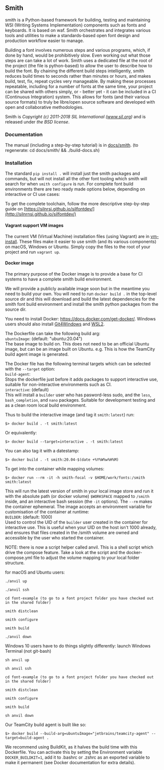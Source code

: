## Smith

smith is a Python-based framework for building, testing and maintaining WSI
(Writing Systems Implementation) components such as fonts and keyboards. It is
based on waf.
Smith orchestrates and integrates various tools and utilities to make a
standards-based open font design and production workflow easier to manage.

Building a font involves numerous steps and various programs, which, if done by
hand, would be prohibitively slow. Even working out what those steps are can
take a lot of work. Smith uses a dedicated file at the root of the project (the
file is python-based) to allow the user to describe how to build the font. By
chaining the different build steps intelligently, smith reduces build times to
seconds rather than minutes or hours, and makes build, test, fix, repeat cycles
very manageable. By making these processes repeatable, including for a number
of fonts at the same time, your project can be shared with others simply, or -
better yet - it can be included in a CI (Continuous Integration) system. This
allows for fonts (and their various source formats) to truly be libre/open
source software and developed with open and collaborative methodologies.

Smith is _Copyright (c) 2011-2018 SIL International (www.sil.org)_
and is released under _the BSD license_.

### Documentation

The manual (including a step-by-step tutorial) is in
[docs/smith](docs/smith/manual.asc).
(to regenerate:  cd docs/smith/ && ./build-docs.sh)


### Installation

The standard `pip install .` will install just the smith packages and commands,
but will not install all the other font tooling which smith will search for
when `smith configure` is run.  For complete font build environments there are
two ready made options below, depending on interactive or CI use cases:

To get the complete toolchain, follow the more descriptive step-by-step guide on [https://silnrsi.github.io/silfontdev/](http://silnrnsi.github.io/silfontdev/)

#### Vagrant support VM images
The current VM (Virtual Machine) installation files (using Vagrant) are in
[vm-install](vm-install).  These files make it easier to use smith (and its
various components) on macOS, Windows or Ubuntu.
Simply copy the files to the root of your project and run ``vagrant up``.

#### Docker image
The primary purpose of the Docker image is to provide a base for CI systems to
have a complete smith build environment.

We will provide a publicly available image soon but in the meantime you need to build your own.
You will need to run `docker build .` in the top-level source dir and this will
download and build the latest dependencies for the smith font build environment
and install the smith python packages from the source dir.

You need to install Docker: https://docs.docker.com/get-docker/.
Windows users should also install [Git4Windows](https://git-scm.com/download/win) and [WSL2](https://learn.microsoft.com/en-us/windows/wsl/install).

The Dockerfile can take the following build arg:  
  `ubuntuImage`: (default: "ubuntu:20.04")  
    The base image to build on.  This does not need to be an official Ubuntu
    image, but can be an image built on Ubuntu. e.g. This is how the TeamCity
    build agent image is generated.

The Docker file has the following terminal targets which can be selected with
the `--target` option:  
  `build-agent`:  
    Stops the dockerfile just before it adds packages to support
    interactive use, suitable for non-interactive environments such as CI.  
  `interactive`: (default)  
     This will install a `builder` user who has pasword-less sudo, and the
     `less`, `bash_completion`, and `nano` packages. Suitable for development
     testing and as a clean room local build environment.

Thus to build the interactive image (and tag it `smith:latest`) run:
```
$> docker build . -t smith:latest
```
Or equivalently:
```
$> docker build --target=interactive . -t smith:latest
```
You can also tag it with a datestamp:

```
$> docker build . -t smith:20.04-$(date +%Y%W%w%H%M)
```

To get into the container while mapping volumes:

```
$> docker run --rm -it -h smith-focal -v $HOME/work/fonts:/smith smith:latest
```

This will run the latest version of smith in your local image store and run
it with the absolute path (or docker volume) `$WORKSPACE` mapped to `/smith`
inside, and an interactive bash session (the `-it` options).  The `--rm` makes
the container ephemeral. The image accepts an environment variable for
customisation of the container at runtime:  
  `BUILDER`: (default: 1000)  
    Used to control the UID of the `builder` user created in the container for
    interactive use.  This is useful when your UID on the host isn't 1000
    already, and ensures that files created in the /smith volume are owned and
    accessible by the user who started the container.

NOTE: there is now a script helper called anvil.
This is a shell script which drive the compose feature.
Take a look at the script and the docker-compose.yml file to adjust the volume mapping to your local folder structure.

for macOS and Ubuntu users:
```
./anvil up

./anvil ssh

cd font-example (to go to a font project folder you have checked out in the shared folder)

smith distclean

smith configure

smith build

./anvil down
```

Windows 10 users have to do things slightly differently:
launch Windows Terminal (not git-bash)

```
sh anvil up

sh anvil ssh

cd font-example (to go to a font project folder you have checked out in the shared folder)

smith distclean

smith configure

smith build

sh anvil down
```

Our TeamCity build agent is built like so:
```
$> docker build --build-arg=ubuntuImage="jetbrains/teamcity-agent" --target=build-agent .
```
We recommend using BuildKit, as it halves the build time with this Dockerfile.
You can activate this by setting the Environment variable `DOCKER_BUILDKIT=1`,
add it to .bashrc or .zshrc as an exported variable to make it permanent (see Docker documentation for extra details).
